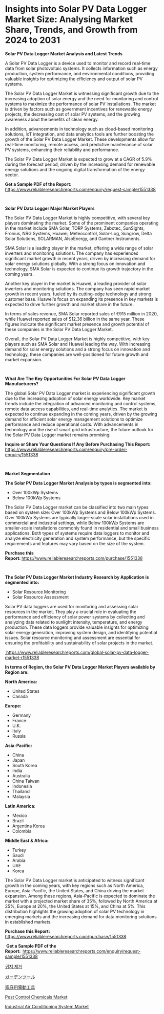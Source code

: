 <p><h1>Insights into Solar PV Data Logger Market Size: Analysing Market Share, Trends, and Growth from 2024 to 2031</h1></p><p><strong>Solar PV Data Logger Market Analysis and Latest Trends</strong></p>
<p><p>A Solar PV Data Logger is a device used to monitor and record real-time data from solar photovoltaic systems. It collects information such as energy production, system performance, and environmental conditions, providing valuable insights for optimizing the efficiency and output of solar PV systems.</p><p>The Solar PV Data Logger Market is witnessing significant growth due to the increasing adoption of solar energy and the need for monitoring and control systems to maximize the performance of solar PV installations. The market is driven by factors such as government incentives for renewable energy projects, the decreasing cost of solar PV systems, and the growing awareness about the benefits of clean energy.</p><p>In addition, advancements in technology such as cloud-based monitoring solutions, IoT integration, and data analytics tools are further boosting the growth of the Solar PV Data Logger Market. These developments allow for real-time monitoring, remote access, and predictive maintenance of solar PV systems, enhancing their reliability and performance.</p><p>The Solar PV Data Logger Market is expected to grow at a CAGR of 5.9% during the forecast period, driven by the increasing demand for renewable energy solutions and the ongoing digital transformation of the energy sector.</p></p>
<p><strong>Get a Sample PDF of the Report:&nbsp;</strong> <a href="https://www.reliableresearchreports.com/enquiry/request-sample/1551338">https://www.reliableresearchreports.com/enquiry/request-sample/1551338</a></p>
<p>&nbsp;</p>
<p><strong>Solar PV Data Logger Major Market Players</strong></p>
<p><p>The Solar PV Data Logger Market is highly competitive, with several key players dominating the market. Some of the prominent companies operating in the market include SMA Solar, TORP Systems, Zebotec, SunSights, Fronius, NRG Systems, Huawei, Meteocontrol, Solar-Log, Sungrow, Delta Solar Solutions, SOLARMAN, AlsoEnergy, and Gantner Instruments.</p><p>SMA Solar is a leading player in the market, offering a wide range of solar inverters and monitoring solutions. The company has experienced significant market growth in recent years, driven by increasing demand for solar energy solutions globally. With a strong focus on innovation and technology, SMA Solar is expected to continue its growth trajectory in the coming years.</p><p>Another key player in the market is Huawei, a leading provider of solar inverters and monitoring solutions. The company has seen rapid market growth in recent years, fueled by its cutting-edge technology and strong customer base. Huawei's focus on expanding its presence in key markets is expected to drive further growth and market share in the future.</p><p>In terms of sales revenue, SMA Solar reported sales of €915 million in 2020, while Huawei reported sales of $12.36 billion in the same year. These figures indicate the significant market presence and growth potential of these companies in the Solar PV Data Logger Market.</p><p>Overall, the Solar PV Data Logger Market is highly competitive, with key players such as SMA Solar and Huawei leading the way. With increasing demand for solar energy solutions and a strong focus on innovation and technology, these companies are well-positioned for future growth and market expansion.</p></p>
<p>&nbsp;</p>
<p><strong>What Are The Key Opportunities For Solar PV Data Logger Manufacturers?</strong></p>
<p><p>The global Solar PV Data Logger market is experiencing significant growth due to the increasing adoption of solar energy worldwide. Key market trends include the integration of advanced monitoring and control systems, remote data access capabilities, and real-time analytics. The market is expected to continue expanding in the coming years, driven by the growing demand for efficient solar energy management solutions to optimize performance and reduce operational costs. With advancements in technology and the rise of smart grid infrastructure, the future outlook for the Solar PV Data Logger market remains promising.</p></p>
<p><strong>Inquire or Share Your Questions If Any Before Purchasing This Report:</strong> <a href="https://www.reliableresearchreports.com/enquiry/pre-order-enquiry/1551338">https://www.reliableresearchreports.com/enquiry/pre-order-enquiry/1551338</a></p>
<p>&nbsp;</p>
<p><strong>Market Segmentation</strong></p>
<p><strong>The Solar PV Data Logger Market Analysis by types is segmented into:</strong></p>
<p><ul><li>Over 100kWp Systems</li><li>Below 100kWp Systems</li></ul></p>
<p><p>The Solar PV Data Logger market can be classified into two main types based on system size: Over 100kWp Systems and Below 100kWp Systems. Over 100kWp Systems are typically larger-scale solar installations used in commercial and industrial settings, while Below 100kWp Systems are smaller-scale installations commonly found in residential and small business applications. Both types of systems require data loggers to monitor and analyze electricity generation and system performance, but the specific requirements and features may vary based on the size of the system.</p></p>
<p><strong>Purchase this Report:&nbsp;</strong><a href="https://www.reliableresearchreports.com/purchase/1551338">https://www.reliableresearchreports.com/purchase/1551338</a></p>
<p>&nbsp;</p>
<p><strong>The Solar PV Data Logger Market Industry Research by Application is segmented into:</strong></p>
<p><ul><li>Solar Resource Monitoring</li><li>Solar Resource Assessment</li></ul></p>
<p><p>Solar PV data loggers are used for monitoring and assessing solar resources in the market. They play a crucial role in evaluating the performance and efficiency of solar power systems by collecting and analyzing data related to sunlight intensity, temperature, and energy production. These data loggers provide valuable insights for optimizing solar energy generation, improving system design, and identifying potential issues. Solar resource monitoring and assessment are essential for ensuring the profitability and sustainability of solar projects in the market.</p></p>
<p><a href="https://www.reliableresearchreports.com/global-solar-pv-data-logger-market-r1551338">&nbsp;https://www.reliableresearchreports.com/global-solar-pv-data-logger-market-r1551338</a></p>
<p><strong>In terms of Region, the Solar PV Data Logger Market Players available by Region are:</strong></p>
<p>
    <p> <strong> North America: </strong>
        <ul>
            <li>United States</li>
            <li>Canada</li>
        </ul>
        </p> 
    <p> <strong> Europe: </strong>
        <ul>
            <li>Germany</li>
            <li>France</li>
            <li>U.K.</li>
            <li>Italy</li>
            <li>Russia</li>
        </ul>
        </p> 
    <p> <strong> Asia-Pacific: </strong>
        <ul>
            <li>China</li>
            <li>Japan</li>
            <li>South Korea</li>
            <li>India</li>
            <li>Australia</li>
            <li>China Taiwan</li>
            <li>Indonesia</li>
            <li>Thailand</li>
            <li>Malaysia</li>
        </ul>
        </p> 
    <p> <strong> Latin America: </strong>
        <ul>
            <li>Mexico</li>
            <li>Brazil</li>
            <li>Argentina Korea</li>
            <li>Colombia</li>
        </ul>
        </p> 
    <p> <strong> Middle East & Africa: </strong>
        <ul>
            <li>Turkey</li>
            <li>Saudi</li>
            <li>Arabia</li>
            <li>UAE</li>
            <li>Korea</li>
        </ul>
    </p>
    </p>
<p><p>The Solar PV Data Logger market is anticipated to witness significant growth in the coming years, with key regions such as North America, Europe, Asia-Pacific, the United States, and China driving the market expansion. Among these regions, Asia-Pacific is expected to dominate the market with a projected market share of 35%, followed by North America at 25%, Europe at 20%, the United States at 15%, and China at 5%. This distribution highlights the growing adoption of solar PV technology in emerging markets and the increasing demand for data monitoring solutions in established markets.</p></p>
<p><strong>Purchase this Report: </strong><a href="https://www.reliableresearchreports.com/purchase/1551338">https://www.reliableresearchreports.com/purchase/1551338</a></p>
<p>&nbsp;<strong>Get a Sample PDF of the Report:&nbsp;&nbsp;</strong><a href="https://www.reliableresearchreports.com/enquiry/request-sample/1551338">https://www.reliableresearchreports.com/enquiry/request-sample/1551338</a></p>
<p><strong></strong></p>
<p><p><a href="https://github.com/TrevorKruvalis5678/Market-Research-Report-List-1/blob/main/942577025071.md">귀지 제거</a></p><p><a href="https://github.com/vtbvgl20191192/Market-Research-Report-List-1/blob/main/270407827257.md">ガーデンツール</a></p><p><a href="https://github.com/avwofrml53535/Market-Research-Report-List-1/blob/main/572926227256.md">家庭用電動工具</a></p><p><a href="https://issuu.com/reportprime-2/docs/pest-control-chemicals-market-size-2030.pptx">Pest Control Chemicals Market</a></p><p><a href="https://github.com/santosh758595/Market-Research-Report-List-4/blob/main/industrial-air-conditioning-system-market.md">Industrial Air Conditioning System Market</a></p></p>